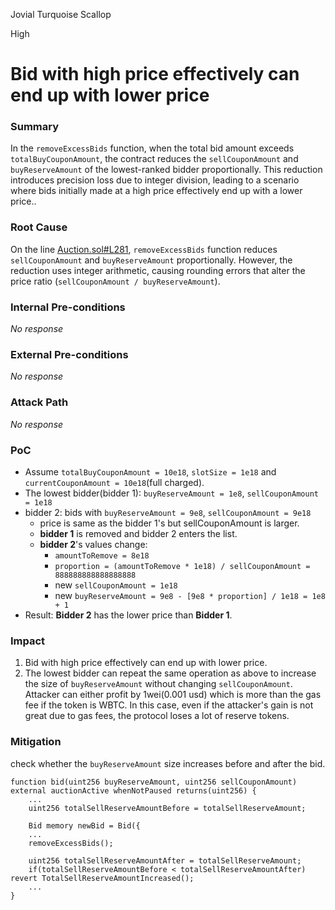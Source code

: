 Jovial Turquoise Scallop

High

# Bid with high price effectively can end up with lower price

### Summary

In the `removeExcessBids` function, when the total bid amount exceeds `totalBuyCouponAmount`, the contract reduces the `sellCouponAmount` and `buyReserveAmount` of the lowest-ranked bidder proportionally. This reduction introduces precision loss due to integer division, leading to a scenario where bids initially made at a high price effectively end up with a lower price..

### Root Cause

On the line [Auction.sol#L281](https://github.com/sherlock-audit/2024-12-plaza-finance/blob/14a962c52a8f4731bbe4655a2f6d0d85e144c7c2/plaza-evm/src/Auction.sol#L281), `removeExcessBids` function reduces `sellCouponAmount` and `buyReserveAmount` proportionally. However, the reduction uses integer arithmetic, causing rounding errors that alter the price ratio (`sellCouponAmount / buyReserveAmount`).

### Internal Pre-conditions

_No response_

### External Pre-conditions

_No response_

### Attack Path

_No response_

### PoC

- Assume `totalBuyCouponAmount = 10e18`, `slotSize = 1e18` and `currentCouponAmount = 10e18`(full charged).
- The lowest bidder(bidder 1): `buyReserveAmount = 1e8`, `sellCouponAmount = 1e18`
- bidder 2: bids with `buyReserveAmount = 9e8`, `sellCouponAmount = 9e18`
  - price is same as the bidder 1's but sellCouponAmount is larger.
  - **bidder 1** is removed and bidder 2 enters the list.
  - **bidder 2**'s values change:
    - `amountToRemove = 8e18`
    - `proportion = (amountToRemove * 1e18) / sellCouponAmount = 888888888888888888`
    - new `sellCouponAmount = 1e18`
    - new `buyReserveAmount = 9e8 - [9e8 * proportion] / 1e18 = 1e8 + 1`
- Result: **Bidder 2** has the lower price than **Bidder 1**.

### Impact

1. Bid with high price effectively can end up with lower price.
2. The lowest bidder can repeat the same operation as above to increase the size of `buyReserveAmount` without changing `sellCouponAmount`. 
  Attacker can either profit by 1wei(0.001 usd)  which is more than the gas fee if the token is WBTC. In this case, even if the attacker's gain is not great due to gas fees, the protocol loses a lot of reserve tokens.


### Mitigation

check whether the `buyReserveAmount` size increases before and after the bid.

```solidity
function bid(uint256 buyReserveAmount, uint256 sellCouponAmount) external auctionActive whenNotPaused returns(uint256) {
    ...
    uint256 totalSellReserveAmountBefore = totalSellReserveAmount;

    Bid memory newBid = Bid({
    ...
    removeExcessBids();

    uint256 totalSellReserveAmountAfter = totalSellReserveAmount;
    if(totalSellReserveAmountBefore < totalSellReserveAmountAfter) revert TotalSellReserveAmountIncreased();
    ...
}
```